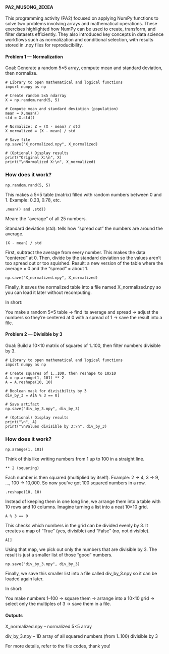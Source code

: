 #### PA2_MUSONG_2ECEA

This programming activity (PA2) focused on applying NumPy functions to solve two problems involving arrays and mathematical operations. These exercises highlighted how NumPy can be used to create, transform, and filter datasets efficiently. They also introduced key concepts in data science workflows such as normalization and conditional selection, with results stored in .npy files for reproducibility.

#### Problem 1 — Normalization

Goal: Generate a random 5×5 array, compute mean and standard deviation, then normalize.

````
# Library to open mathematical and logical functions
import numpy as np

# Create random 5x5 ndarray
X = np.random.rand(5, 5)       

# Compute mean and standard deviation (population)
mean = X.mean()
std = X.std()

# Normalize: Z = (X - mean) / std
X_normalized = (X - mean) / std

# Save file
np.save("X_normalized.npy", X_normalized)

# (Optional) Display results
print("Original X:\n", X)
print("\nNormalized X:\n", X_normalized)
````
### How does it work?

````np.random.rand(5, 5)````

This makes a 5×5 table (matrix) filled with random numbers between 0 and 1.
Example: 0.23, 0.78, etc.

````.mean() and .std()````

Mean: the “average” of all 25 numbers.

Standard deviation (std): tells how “spread out” the numbers are around the average.

````(X - mean) / std````


First, subtract the average from every number. This makes the data “centered” at 0.
Then, divide by the standard deviation so the values aren’t too spread out or too squished.
Result: a new version of the table where the average = 0 and the “spread” = about 1.

````np.save("X_normalized.npy", X_normalized)````

Finally, it saves the normalized table into a file named X_normalized.npy so you can load it later without recomputing.

In short: 

You make a random 5×5 table → find its average and spread → adjust the numbers so they’re centered at 0 with a spread of 1 → save the result into a file.

#### Problem 2 — Divisible by 3

Goal: Build a 10×10 matrix of squares of 1..100, then filter numbers divisible by 3.

```
# Library to open mathematical and logical functions
import numpy as np

# Create squares of 1..100, then reshape to 10x10
A = np.arange(1, 101) ** 2
A = A.reshape(10, 10)

# Boolean mask for divisibility by 3
div_by_3 = A[A % 3 == 0]

# Save artifact
np.save("div_by_3.npy", div_by_3)

# (Optional) Display results
print("\n", A)
print("\nValues divisible by 3:\n", div_by_3)
````
### How does it work?

````np.arange(1, 101)````

Think of this like writing numbers from 1 up to 100 in a straight line.

````** 2 (squaring)````

Each number is then squared (multiplied by itself).
Example: 2 → 4, 3 → 9, …, 100 → 10,000.
So now you’ve got 100 squared numbers in a row.

````.reshape(10, 10)````

Instead of keeping them in one long line, we arrange them into a table with 10 rows and 10 columns.
Imagine turning a list into a neat 10×10 grid.

````A % 3 == 0````

This checks which numbers in the grid can be divided evenly by 3.
It creates a map of “True” (yes, divisible) and “False” (no, not divisible).

````A[]````

Using that map, we pick out only the numbers that are divisible by 3.
The result is just a smaller list of those “good” numbers.

````np.save("div_by_3.npy", div_by_3)````

Finally, we save this smaller list into a file called div_by_3.npy so it can be loaded again later.

In short:

You make numbers 1–100 → square them → arrange into a 10×10 grid → select only the multiples of 3 → save them in a file.


#### Outputs

X_normalized.npy – normalized 5×5 array

div_by_3.npy – 1D array of all squared numbers (from 1..100) divisible by 3

For more details, refer to the file codes, thank you!
